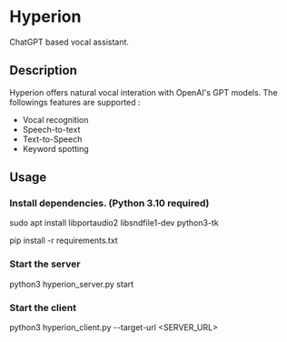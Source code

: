 # Hyperion 

ChatGPT based vocal assistant.

## Description

Hyperion offers natural vocal interation with OpenAI's GPT models.
The followings features are supported :
- Vocal recognition
- Speech-to-text
- Text-to-Speech
- Keyword spotting

## Usage

### Install dependencies. (Python 3.10 required)
sudo apt install libportaudio2 libsndfile1-dev python3-tk

pip install -r requirements.txt
### Start the server
python3 hyperion_server.py start
### Start the client
python3 hyperion_client.py --target-url <SERVER_URL>